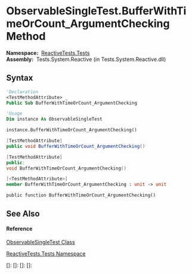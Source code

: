 # ObservableSingleTest.BufferWithTimeOrCount\_ArgumentChecking Method

**Namespace:**  [ReactiveTests.Tests](ReactiveTests.Tests\ReactiveTests.Tests.md)  
**Assembly:**  Tests.System.Reactive (in Tests.System.Reactive.dll)

## Syntax

```vb
'Declaration
<TestMethodAttribute> _
Public Sub BufferWithTimeOrCount_ArgumentChecking
```

```vb
'Usage
Dim instance As ObservableSingleTest

instance.BufferWithTimeOrCount_ArgumentChecking()
```

```csharp
[TestMethodAttribute]
public void BufferWithTimeOrCount_ArgumentChecking()
```

```c++
[TestMethodAttribute]
public:
void BufferWithTimeOrCount_ArgumentChecking()
```

```fsharp
[<TestMethodAttribute>]
member BufferWithTimeOrCount_ArgumentChecking : unit -> unit 
```

```jscript
public function BufferWithTimeOrCount_ArgumentChecking()
```

## See Also

#### Reference

[ObservableSingleTest Class](ObservableSingleTest\ObservableSingleTest.md)

[ReactiveTests.Tests Namespace](ReactiveTests.Tests\ReactiveTests.Tests.md)

[]: 
[]: 
[]: 
[]: 